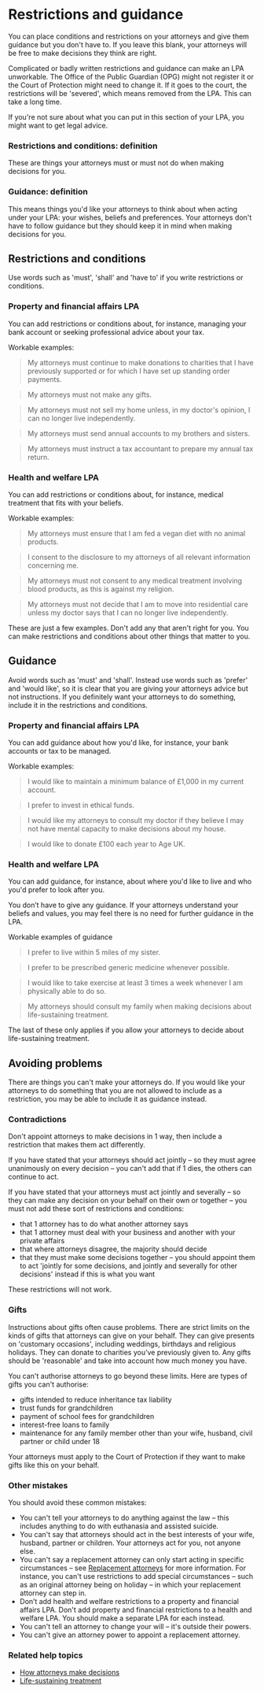 # Restrictions and guidance

You can place conditions and restrictions on your attorneys and give them guidance but you don't have to. If you leave this blank, your attorneys will be free to make decisions they think are right.

Complicated or badly written restrictions and guidance can make an LPA unworkable. The Office of the Public Guardian (OPG) might not register it or the Court of Protection might need to change it. If it goes to the court, the restrictions will be 'severed', which means removed from the LPA. This can take a long time.

If you're not sure about what you can put in this section of your LPA, you might want to get legal advice.

### Restrictions and conditions: definition

These are things your attorneys must or must not do when making decisions for you.

### Guidance: definition

This means things you'd like your attorneys to think about when acting under your LPA: your wishes, beliefs and preferences. Your attorneys don't have to follow guidance but they should keep it in mind when making decisions for you.

## Restrictions and conditions

Use words such as 'must', 'shall' and 'have to' if you write restrictions or conditions.

### Property and financial affairs LPA

You can add restrictions or conditions about, for instance, managing your bank account or seeking professional advice about your tax.

Workable examples:

> My attorneys must continue to make donations to charities that I have previously supported or for which I have set up standing order payments.

> My attorneys must not make any gifts.

> My attorneys must not sell my home unless, in my doctor's opinion, I can no longer live independently.

> My attorneys must send annual accounts to my brothers and sisters.

> My attorneys must instruct a tax accountant to prepare my annual tax return.

### Health and welfare LPA

You can add restrictions or conditions about, for instance, medical treatment that fits with your beliefs.

Workable examples:

> My attorneys must ensure that I am fed a vegan diet with no animal products.

> I consent to the disclosure to my attorneys of all relevant information concerning me.

> My attorneys must not consent to any medical treatment involving blood products, as this is against my religion.

> My attorneys must not decide that I am to move into residential care unless my doctor says that I can no longer live independently.

These are just a few examples. Don't add any that aren't right for you. You can make restrictions and conditions about other things that matter to you.

 
## Guidance

Avoid words such as 'must' and 'shall'. Instead use words such as 'prefer' and 'would like', so it is clear that you are giving your attorneys advice but not instructions. If you definitely want your attorneys to do something, include it in the restrictions and conditions.

### Property and financial affairs LPA

You can add guidance about how you'd like, for instance, your bank accounts or tax to be managed.

Workable examples:

> I would like to maintain a minimum balance of £1,000 in my current account.

> I prefer to invest in ethical funds.

> I would like my attorneys to consult my doctor if they believe I may not have mental capacity to make decisions about my house.

> I would like to donate £100 each year to Age UK.

### Health and welfare LPA

You can add guidance, for instance, about where you'd like to live and who you'd prefer to look after you.

You don’t have to give any guidance. If your attorneys understand your beliefs and values, you may feel there is no need for further guidance in the LPA.

Workable examples of guidance

> I prefer to live within 5 miles of my sister.

> I prefer to be prescribed generic medicine whenever possible.

> I would like to take exercise at least 3 times a week whenever I am physically able to do so.

> My attorneys should consult my family when making decisions about life-sustaining treatment.

The last of these only applies if you allow your attorneys to decide about life-sustaining treatment.

## Avoiding problems

There are things you can't make your attorneys do. If you would like your attorneys to do something that you are not allowed to include as a restriction, you may be able to include it as guidance instead.

### Contradictions
Don't appoint attorneys to make decisions in 1 way, then include a restriction that makes them act differently.

If you have stated that your attorneys should act jointly – so they must agree unanimously on every decision – you can't add that if 1 dies, the others can continue to act.

If you have stated that your attorneys must act jointly and severally – so they can make any decision on your behalf on their own or together – you must not add these sort of restrictions and conditions:

* that 1 attorney has to do what another attorney says
* that 1 attorney must deal with your business and another with your private affairs
* that where attorneys disagree, the majority should decide
* that they must make some decisions together – you should appoint them to act 'jointly for some decisions, and jointly and severally for other decisions' instead if this is what you want

These restrictions will not work.

### Gifts
Instructions about gifts often cause problems. There are strict limits on the kinds of gifts that attorneys can give on your behalf. They can give presents on 'customary occasions', including weddings, birthdays and religious holidays. They can donate to charities you’ve previously given to. Any gifts should be 'reasonable' and take into account how much money you have.

You can't authorise attorneys to go beyond these limits. Here are types of gifts you can't authorise:

* gifts intended to reduce inheritance tax liability
* trust funds for grandchildren
* payment of school fees for grandchildren
* interest-free loans to family
* maintenance for any family member other than your wife, husband, civil partner or child under 18

Your attorneys must apply to the Court of Protection if they want to make gifts like this on your behalf.

### Other mistakes
You should avoid these common mistakes:

* You can't tell your attorneys to do anything against the law – this includes anything to do with euthanasia and assisted suicide.
* You can't say that attorneys should act in the best interests of your wife, husband, partner or children. Your attorneys act for you, not anyone else.
* You can't say a replacement attorney can only start acting in specific circumstances – see [Replacement attorneys](/help/#topic-replacement-attorneys) for more information. For instance, you can't use restrictions to add special circumstances – such as an original attorney being on holiday – in which your replacement attorney can step in.
* Don’t add health and welfare restrictions to a property and financial affairs LPA. Don't add property and financial restrictions to a health and welfare LPA. You should make a separate LPA for each instead.
* You can't tell an attorney to change your will – it's outside their powers.
* You can't give an attorney power to appoint a replacement attorney.

### Related help topics
* [How attorneys make decisions](/help/#topic-how-attorneys-make-decisions)
* [Life-sustaining treatment](/help/#topic-life-sustaining-treatment)
